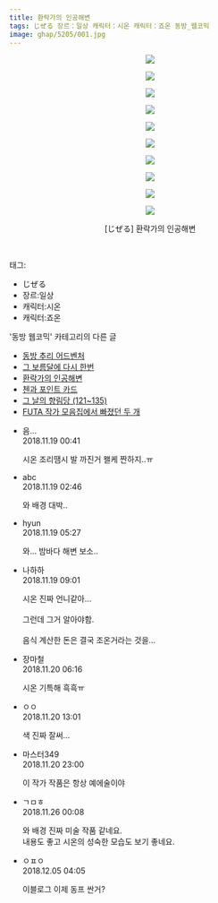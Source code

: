```yaml
---
title: 환락가의 인공해변
tags: じぜる 장르：일상 캐릭터：시온 캐릭터：죠온 동방_웹코믹
image: ghap/5205/001.jpg
---
```

<div class="article">
<p style="text-align: center; clear: none; float: none;"><img src="{{ site.nasurl }}/ghap/5205/001.jpg"/></p>
<p style="text-align: center; clear: none; float: none;"><img src="{{ site.nasurl }}/ghap/5205/002.jpg"/></p>
<p style="text-align: center; clear: none; float: none;"><img src="{{ site.nasurl }}/ghap/5205/003.jpg"/></p>
<p style="text-align: center; clear: none; float: none;"><img src="{{ site.nasurl }}/ghap/5205/004.jpg"/></p>
<p style="text-align: center; clear: none; float: none;"><img src="{{ site.nasurl }}/ghap/5205/005.jpg"/></p>
<p style="text-align: center; clear: none; float: none;"><img src="{{ site.nasurl }}/ghap/5205/006.jpg"/></p>
<p style="text-align: center; clear: none; float: none;"><img src="{{ site.nasurl }}/ghap/5205/007.jpg"/></p>
<p style="text-align: center; clear: none; float: none;"><img src="{{ site.nasurl }}/ghap/5205/008.jpg"/></p>
<p style="text-align: center; clear: none; float: none;"><img src="{{ site.nasurl }}/ghap/5205/009.jpg"/></p>
<p style="text-align: center; clear: none; float: none;"><img src="{{ site.nasurl }}/ghap/5205/010.jpg"/></p>
<p style="text-align: center; clear: none; float: none;">[じぜる] 환락가의 인공해변</p>
<p><br/></p>
</div><div class="tagTrail">
<p>태그: </p>
<ul>
<li>じぜる</li>
<li>장르:일상</li>
<li>캐릭터:시온</li>
<li>캐릭터:죠온</li>
</ul>
</div><div class="another">
<p>'동방 웹코믹' 카테고리의 다른 글</p>
<ul>
<li><a href="/2018-11-18-ghap_5207">동방 추리 어드벤처</a></li>
<li><a href="/2018-11-18-ghap_5206">그 보름달에 다시 한번</a></li>
<li><a href="/2018-11-18-ghap_5205">환락가의 인공해변</a></li>
<li><a href="/2018-11-18-ghap_5204">첸과 포인트 카드</a></li>
<li><a href="/2018-11-18-ghap_5197">그 날의 향림당 (121~135)</a></li>
<li><a href="/2018-11-13-ghap_5196">FUTA 작가 모음집에서 빠졌던 두 개</a></li>
</ul>
</div><div class="cb_module cb_fluid">
<div class="cb_wrt cb_profile">
<div class="comment">
<ul>
<li class="cb_thumb_off" id="comment15375058">
<div class="cb_comment_area">
<div class="cb_info_area">
<div class="cb_section">
<span class="cb_nick_name">음...</span>
</div>
<div class="cb_section">
<span class="cb_date">2018.11.19 00:41 </span>
</div>
</div>
<div class="cb_dsc_comment">
<p class="cb_dsc">
											시온 조리땜시 발 까진거 왤케 짠하지..ㅠ
										</p>
</div>
</div></li>
<li class="cb_thumb_off" id="comment15375088">
<div class="cb_comment_area">
<div class="cb_info_area">
<div class="cb_section">
<span class="cb_nick_name">abc</span>
</div>
<div class="cb_section">
<span class="cb_date">2018.11.19 02:46 </span>
</div>
</div>
<div class="cb_dsc_comment">
<p class="cb_dsc">
											와 배경 대박..
										</p>
</div>
</div></li>
<li class="cb_thumb_off" id="comment15375113">
<div class="cb_comment_area">
<div class="cb_info_area">
<div class="cb_section">
<span class="cb_nick_name">hyun</span>
</div>
<div class="cb_section">
<span class="cb_date">2018.11.19 05:27 </span>
</div>
</div>
<div class="cb_dsc_comment">
<p class="cb_dsc">
											와... 밤바다 해변 보소..
										</p>
</div>
</div></li>
<li class="cb_thumb_off" id="comment15375161">
<div class="cb_comment_area">
<div class="cb_info_area">
<div class="cb_section">
<span class="cb_nick_name">나하하</span>
</div>
<div class="cb_section">
<span class="cb_date">2018.11.19 09:01 </span>
</div>
</div>
<div class="cb_dsc_comment">
<p class="cb_dsc">
											시온 진짜 언니같아…<br/>
<br/>
그런데 그거 알아야함.<br/>
<br/>
음식 계산한 돈은 결국 조온거라는 것을…
										</p>
</div>
</div></li>
<li class="cb_thumb_off" id="comment15375600">
<div class="cb_comment_area">
<div class="cb_info_area">
<div class="cb_section">
<span class="cb_nick_name">장마철</span>
</div>
<div class="cb_section">
<span class="cb_date">2018.11.20 06:16 </span>
</div>
</div>
<div class="cb_dsc_comment">
<p class="cb_dsc">
											시온 기특해 흑흑ㅠ
										</p>
</div>
</div></li>
<li class="cb_thumb_off" id="comment15375708">
<div class="cb_comment_area">
<div class="cb_info_area">
<div class="cb_section">
<span class="cb_nick_name">ㅇㅇ</span>
</div>
<div class="cb_section">
<span class="cb_date">2018.11.20 13:01 </span>
</div>
</div>
<div class="cb_dsc_comment">
<p class="cb_dsc">
											색 진짜 잘써...
										</p>
</div>
</div></li>
<li class="cb_thumb_off" id="comment15375964">
<div class="cb_comment_area">
<div class="cb_info_area">
<div class="cb_section">
<span class="cb_nick_name">마스터349</span>
</div>
<div class="cb_section">
<span class="cb_date">2018.11.20 23:00 </span>
</div>
</div>
<div class="cb_dsc_comment">
<p class="cb_dsc">
											이 작가 작품은 항상 예에술이야
										</p>
</div>
</div></li>
<li class="cb_thumb_off" id="comment15378482">
<div class="cb_comment_area">
<div class="cb_info_area">
<div class="cb_section">
<span class="cb_nick_name">ㄱㅁㅎ</span>
</div>
<div class="cb_section">
<span class="cb_date">2018.11.26 00:08 </span>
</div>
</div>
<div class="cb_dsc_comment">
<p class="cb_dsc">
											와 배경 진짜 미술 작품 같네요.<br/>
내용도 좋고 시온의 성숙한 모습도 보기 좋네요.
										</p>
</div>
</div></li>
<li class="cb_thumb_off" id="comment15382596">
<div class="cb_comment_area">
<div class="cb_info_area">
<div class="cb_section">
<span class="cb_nick_name">ㅇㅍㅇ</span>
</div>
<div class="cb_section">
<span class="cb_date">2018.12.05 04:05 </span>
</div>
</div>
<div class="cb_dsc_comment">
<p class="cb_dsc">
											이블로그 이제 동프 싼거?
										</p>
</div>
</div></li>
</ul>
</div>
</div><!-- commentList close -->
</div>